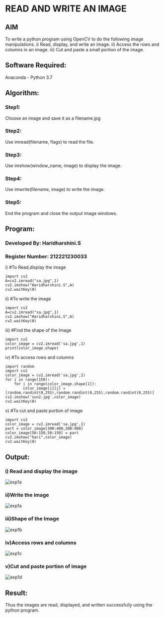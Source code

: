 # READ AND WRITE AN IMAGE
## AIM
To write a python program using OpenCV to do the following image manipulations.
i) Read, display, and write an image.
ii) Access the rows and columns in an image.
iii) Cut and paste a small portion of the image.

## Software Required:
Anaconda - Python 3.7
## Algorithm:
### Step1:
Choose an image and save it as a filename.jpg
### Step2:
Use imread(filename, flags) to read the file.
### Step3:
Use imshow(window_name, image) to display the image.
### Step4:
Use imwrite(filename, image) to write the image.
### Step5:
End the program and close the output image windows.
## Program:
### Developed By: Haridharshini.S
### Register Number: 212221230033
i) #To Read,display the image
```
import cv2
A=cv2.imread("sa.jpg",1)
cv2.imshow("Haridharshini.S",A)
cv2.waitKey(0)

```
ii) #To write the image
```
import cv2
A=cv2.imread("sa.jpg",1)
cv2.imshow("Haridharshini.S",A)
cv2.waitKey(0)

```
iii) #Find the shape of the Image
```
import cv2
color_image = cv2.imread('sa.jpg',1)
print(color_image.shape)

```
iv) #To access rows and columns

```
import random
import cv2
color_image = cv2.imread('sa.jpg',1)
for i in range(150):
    for j in range(color_image.shape[1]):
        color_image[i][j] = [random.randint(0,255),random.randint(0,255),random.randint(0,255)]
cv2.imshow('sun2.jpg',color_image)
cv2.waitKey(0)

```
v) #To cut and paste portion of image
```
import cv2
color_image = cv2.imread('sa.jpg',1)
part = color_image[300:400,300:400]
color_image[50:150,50:150] = part
cv2.imshow("hari",color_image)
cv2.waitKey(0)

```

## Output:

### i) Read and display the image

![exp1a ](https://user-images.githubusercontent.com/94168395/225528868-fe6e3c86-a313-4afc-bdda-f5f239169b83.png)

### ii)Write the image

![exp1a ](https://user-images.githubusercontent.com/94168395/225528868-fe6e3c86-a313-4afc-bdda-f5f239169b83.png)

### iii)Shape of the Image

![exp1b](https://user-images.githubusercontent.com/94168395/225528996-27d55f87-8281-4f12-bb6b-a7a5ad0b3090.png)


### iv)Access rows and columns

![exp1c](https://user-images.githubusercontent.com/94168395/225529049-e135a617-c89e-4883-8d82-8cdc0d97b1c5.png)


### v)Cut and paste portion of image

![exp1d](https://user-images.githubusercontent.com/94168395/225529135-d58af17a-edd9-4bd9-8c65-e816de2bf342.png)


## Result:
Thus the images are read, displayed, and written successfully using the python program.



